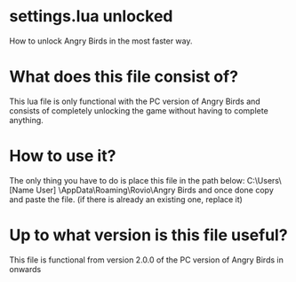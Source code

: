 # settings.lua unlocked
How to unlock Angry Birds in the most faster way.
# What does this file consist of?
This lua file is only functional with the PC version of Angry Birds and consists of completely unlocking the game without having to complete anything.
# How to use it?
The only thing you have to do is place this file in the path below: C:\Users\ [Name User] \AppData\Roaming\Rovio\Angry Birds and once done copy and paste the file. (if there is already an existing one, replace it)
# Up to what version is this file useful?
This file is functional from version 2.0.0 of the PC version of Angry Birds in onwards
